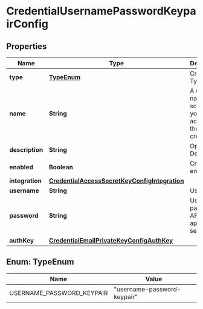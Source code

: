 

# CredentialUsernamePasswordKeypairConfig

## Properties

Name | Type | Description | Notes
------------ | ------------- | ------------- | -------------
**type** | [**TypeEnum**](#TypeEnum) | Credential Type Code | 
**name** | **String** | A unique name scoped to your account for the credential | 
**description** | **String** | Optional Description |  [optional]
**enabled** | **Boolean** | Credential enabled |  [optional]
**integration** | [**CredentialAccessSecretKeyConfigIntegration**](CredentialAccessSecretKeyConfigIntegration.md) |  |  [optional]
**username** | **String** | Username | 
**password** | **String** | User password, API Key, or applicable secret | 
**authKey** | [**CredentialEmailPrivateKeyConfigAuthKey**](CredentialEmailPrivateKeyConfigAuthKey.md) |  | 



## Enum: TypeEnum

Name | Value
---- | -----
USERNAME_PASSWORD_KEYPAIR | &quot;username-password-keypair&quot;



